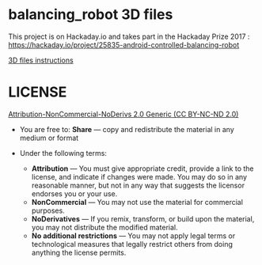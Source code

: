 # balancing_robot 3D files

This project is on Hackaday.io and takes part in the Hackaday Prize 2017 : https://hackaday.io/project/25835-android-controlled-balancing-robot

[3D files instructions](https://hackaday.io/project/25835-android-controlled-self-balancing-robot/log/62775-3d-printed-frame)

# LICENSE
[Attribution-NonCommercial-NoDerivs 2.0 Generic (CC BY-NC-ND 2.0)](cc-byncnd.png?raw=true "Attribution-NonCommercial-NoDerivs 2.0 Generic (CC BY-NC-ND 2.0) ")

* You are free to:
    **Share** — copy and redistribute the material in any medium or format

* Under the following terms:
    * **Attribution** — You must give appropriate credit, provide a link to the license, and indicate if changes were made. You may do so in any reasonable manner, but not in any way that suggests the licensor endorses you or your use.
    * **NonCommercial** — You may not use the material for commercial purposes.
    * **NoDerivatives** — If you remix, transform, or build upon the material, you may not distribute the modified material.
    * **No additional restrictions** — You may not apply legal terms or technological measures that legally restrict others from doing anything the license permits.
